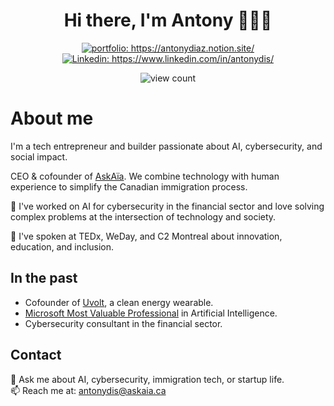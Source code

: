 <h1 align="center"> Hi there, I'm Antony 👨🏾‍💻 </h1>

<p align="center">
<a href="https://antonydiaz.me/"><img src="https://img.shields.io/badge/Portfolio-Antony%20Diaz-informational" alt="portfolio: https://antonydiaz.notion.site/"></a>
<a href="https://www.linkedin.com/in/antonydis/"><img src="https://img.shields.io/badge/-Antony_Diaz-%230077B5.svg?&style=flat&logo=linkedin&logoColor=white" alt="Linkedin: https://www.linkedin.com/in/antonydis/"></a>
</p>

<p align="center">
<img src="https://komarev.com/ghpvc/?username=antonydis&color=blue" alt="view count" />
</p>

# About me

I'm a tech entrepreneur and builder passionate about AI, cybersecurity, and social impact.  

CEO & cofounder of [AskAïa](https://askaia.ca). We combine technology with human experience to simplify the Canadian immigration process.

🧠 I've worked on AI for cybersecurity in the financial sector and love solving complex problems at the intersection of technology and society.

🎤 I've spoken at TEDx, WeDay, and C2 Montreal about innovation, education, and inclusion.

## In the past
- Cofounder of [Uvolt](https://www.kickstarter.com/projects/uvolt/uvolt-watch-accessible-clean-energy-to-charge-your-0), a clean energy wearable.
- [Microsoft Most Valuable Professional]([https://mvp.microsoft.com/en-us](https://mvp.microsoft.com/en-US/MVP/profile/5819b31b-da65-4256-8f6c-f7501c7a6784)) in Artificial Intelligence.
- Cybersecurity consultant in the financial sector.

## Contact
💬 Ask me about AI, cybersecurity, immigration tech, or startup life.  
📫 Reach me at: antonydis@askaia.ca
